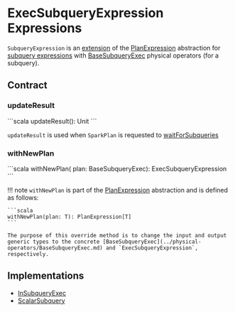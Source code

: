 # ExecSubqueryExpression Expressions

`SubqueryExpression` is an [extension](#contract) of the [PlanExpression](PlanExpression.md) abstraction for [subquery expressions](#implementations) with [BaseSubqueryExec](../physical-operators/BaseSubqueryExec.md) physical operators (for a subquery).

## Contract

### updateResult

 <span id="updateResult">
```scala
updateResult(): Unit
```

`updateResult` is used when `SparkPlan` is requested to [waitForSubqueries](../physical-operators/SparkPlan.md#waitForSubqueries)

### withNewPlan

 <span id="withNewPlan">
```scala
withNewPlan(
  plan: BaseSubqueryExec): ExecSubqueryExpression
```

!!! note
    `withNewPlan` is part of the [PlanExpression](PlanExpression.md) abstraction and is defined as follows:
    
    ```scala
    withNewPlan(plan: T): PlanExpression[T]
    ```

    The purpose of this override method is to change the input and output generic types to the concrete [BaseSubqueryExec](../physical-operators/BaseSubqueryExec.md) and `ExecSubqueryExpression`, respectively.

## Implementations

* [InSubqueryExec](InSubqueryExec.md)
* [ScalarSubquery](ScalarSubquery.md)
